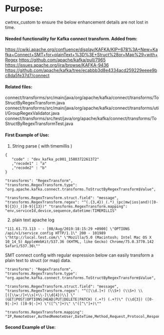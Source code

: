 # Purpose:
cwtrex_custom to ensure the below enhancement details are not lost in time.

#### Needed functionality for Kafka connect transform.  Added from:
https://cwiki.apache.org/confluence/display/KAFKA/KIP+678%3A+New+Kafka+Connect+SMT+for+plainText+%3D%3E+Struct%28or+Map%29+with+Regex
https://github.com/apache/kafka/pull/7965
https://issues.apache.org/jira/browse/KAFKA-9436
https://github.com/apache/kafka/tree/ecabbb3d8e4334acd259229eeee9bc8da5fe37d7/connect

#### Related files:
connect/transforms/src/main/java/org/apache/kafka/connect/transforms/ToStructByRegexTransform.java
connect/transforms/src/main/java/org/apache/kafka/connect/transforms/util/GroupRegexValidator.java
connect/transforms/src/test/java/org/apache/kafka/connect/transforms/ToStructByRegexTransformTest.java

#### First Example of Use:
1. String parse ( with timemillis )
```
{
   "code" : "dev_kafka_pc001_1580372261372"
   ,"recode1" : "a"
   ,"recode2" : "b" 
}
```
```
"transforms": "RegexTransform",
"transforms.RegexTransform.type": "org.apache.kafka.connect.transforms.ToStructByRegexTransform$Value",

"transforms.RegexTransform.struct.field": "message",
"transforms.RegexTransform.regex": "^(.{3,4})_(.*)_(pc|mw|ios|and)([0-9]{3})_([0-9]{13})" "transforms.RegexTransform.mapping": "env,serviceId,device,sequence,datetime:TIMEMILLIS"
```

2. plain text apache log
```
"111.61.73.113 - - [08/Aug/2019:18:15:29 +0900] \"OPTIONS /api/v1/service_config HTTP/1.1\" 200 - 101989 \"http://local.test.com/\" \"Mozilla/5.0 (Macintosh; Intel Mac OS X 10_14_5) AppleWebKit/537.36 (KHTML, like Gecko) Chrome/75.0.3770.142 Safari/537.36\""
```
SMT connect config with regular expression below can easily transform a plain text to struct (or map) data.
```
"transforms": "RegexTransform",
"transforms.RegexTransform.type": "org.apache.kafka.connect.transforms.ToStructByRegexTransform$Value",

"transforms.RegexTransform.struct.field": "message",
"transforms.RegexTransform.regex": "^([\\d.]+) (\\S+) (\\S+) \\[([\\w:/]+\\s[+\\-]\\d{4})\\] \"(GET|POST|OPTIONS|HEAD|PUT|DELETE|PATCH) (.+?) (.+?)\" (\\d{3}) ([0-9|-]+) ([0-9|-]+) \"([^\"]+)\" \"([^\"]+)\""

"transforms.RegexTransform.mapping": "IP,RemoteUser,AuthedRemoteUser,DateTime,Method,Request,Protocol,Response,BytesSent,Ms:NUMBER,Referrer,UserAgent"
```

#### Second Example of Use:

